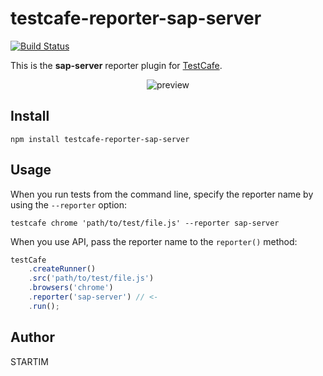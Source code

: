 # testcafe-reporter-sap-server
[![Build Status](https://travis-ci.org/techmuc/testcafe-reporter-sap-server.svg)](https://travis-ci.org/techmuc/testcafe-reporter-sap-server)

This is the **sap-server** reporter plugin for [TestCafe](http://devexpress.github.io/testcafe).

<p align="center">
    <img src="https://raw.github.com/techmuc/testcafe-reporter-sap-server/master/media/preview.png" alt="preview" />
</p>

## Install

```
npm install testcafe-reporter-sap-server
```

## Usage

When you run tests from the command line, specify the reporter name by using the `--reporter` option:

```
testcafe chrome 'path/to/test/file.js' --reporter sap-server
```


When you use API, pass the reporter name to the `reporter()` method:

```js
testCafe
    .createRunner()
    .src('path/to/test/file.js')
    .browsers('chrome')
    .reporter('sap-server') // <-
    .run();
```

## Author
STARTIM 
